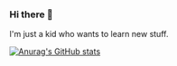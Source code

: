 ### Hi there 👋

I'm just a kid who wants to learn new stuff.

[![Anurag's GitHub stats](https://github-readme-stats.vercel.app/api?username=Dec1lent)](https://github.com/anuraghazra/github-readme-stats)
